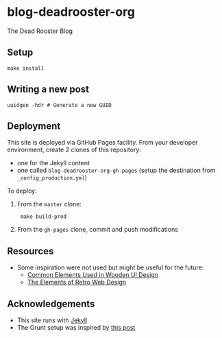 # blog-deadrooster-org

The Dead Rooster Blog

## Setup

    make install

## Writing a new post

    uuidgen -hdr # Generate a new GUID

## Deployment

This site is deployed via GitHub Pages facility. From your developer environment, create 2 clones of this
repository:

- one for the Jekyll content
- one called `blog-deadrooster-org-gh-pages` (setup the destination from `_config_production.yml`)

To deploy:

1. From the `master` clone:

        make build-prod

2. From the `gh-pages` clone, commit and push modifications

## Resources

- Some inspiration were not used but might be useful for the future:
    - [Common Elements Used in Wooden UI Design](http://www.webdesignerdepot.com/2011/03/common-elements-used-in-wooden-ui-design/)
    - [The Elements of Retro Web Design](http://www.webdesignerdepot.com/2011/01/the-elements-of-retro-web-design/)

## Acknowledgements

- This site runs with [Jekyll](http://jekyllrb.com/)
- The Grunt setup was inspired by [this post](http://www.pletscher.org/blog/2013/05/27/website.html)
